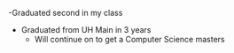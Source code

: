  -Graduated second in my class
- Graduated from UH Main in 3 years
  - Will continue on to get a Computer Science masters
